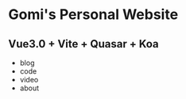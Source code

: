 <!--
 * @description:
 * @Author: Gouxinyu
 * @Date: 2021-04-06 16:37:22
-->

# Gomi's Personal Website

## Vue3.0 + Vite + Quasar + Koa

-   blog
-   code
-   video
-   about
